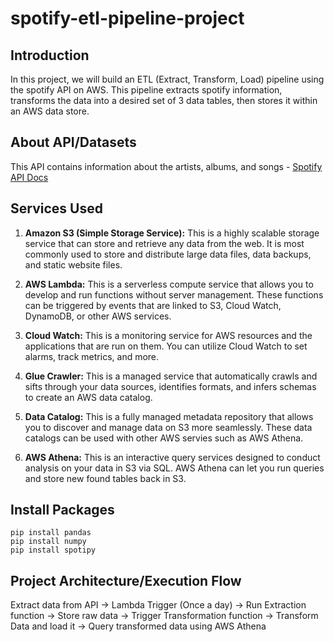 # spotify-etl-pipeline-project

## Introduction
In this project, we will build an ETL (Extract, Transform, Load) pipeline using the spotify API on AWS. This pipeline extracts spotify information, transforms the data into a desired set of 3 data tables, then stores it within an AWS data store.

## About API/Datasets
This API contains information about the artists, albums, and songs - [Spotify API Docs](https://developer.spotify.com/documentation/web-api)

## Services Used
1. **Amazon S3 (Simple Storage Service):** This is a highly scalable storage service that can store and retrieve any data from the web. It is most commonly used to store and distribute large data files, data backups, and static website files.

2. **AWS Lambda:** This is a serverless compute service that allows you to develop and run functions without server management. These functions can be triggered by events that are linked to S3, Cloud Watch, DynamoDB, or other AWS services.

3. **Cloud Watch:** This is a monitoring service for AWS resources and the applications that are run on them. You can utilize Cloud Watch to set alarms, track metrics, and more. 

4. **Glue Crawler:** This is a managed service that automatically crawls and sifts through your data sources, identifies formats, and infers schemas to create an AWS data catalog. 

5. **Data Catalog:** This is a fully managed metadata repository that allows you to discover and manage data on S3 more seamlessly. These data catalogs can be used with other AWS servies such as AWS Athena. 

6. **AWS Athena:** This is an interactive query services designed to conduct analysis on your data in S3 via SQL. AWS Athena can let you run queries and store new found tables back in S3.


## Install Packages
```
pip install pandas
pip install numpy
pip install spotipy
```

## Project Architecture/Execution Flow
Extract data from API -> Lambda Trigger (Once a day) -> Run Extraction function -> Store raw data -> Trigger Transformation function -> Transform Data and load it -> Query transformed data using AWS Athena 
